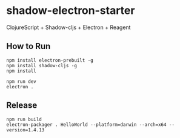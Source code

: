# shadow-electron-starter
ClojureScript + Shadow-cljs + Electron + Reagent

## How to Run
```
npm install electron-prebuilt -g
npm install shadow-cljs -g
npm install

npm run dev
electron .
```

## Release
```
npm run build
electron-packager . HelloWorld --platform=darwin --arch=x64 --version=1.4.13
```
